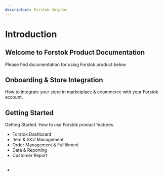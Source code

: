 ```yaml
---
description: Forstok Helpdoc
---
```


# Introduction

## Welcome to Forstok Product Documentation

Please find documentation for using Forstok product below

## Onboarding & Store Integration

How to integrate your store in marketplace & ecommerce with your Forstok account.

## Getting Started 

Getting Started. How to use Forstok product features.

* Forstok Dashboard
* Item & SKU Management
* Order Management & Fullfilment
* Data & Reporting
* Customer Report

## 

* 




